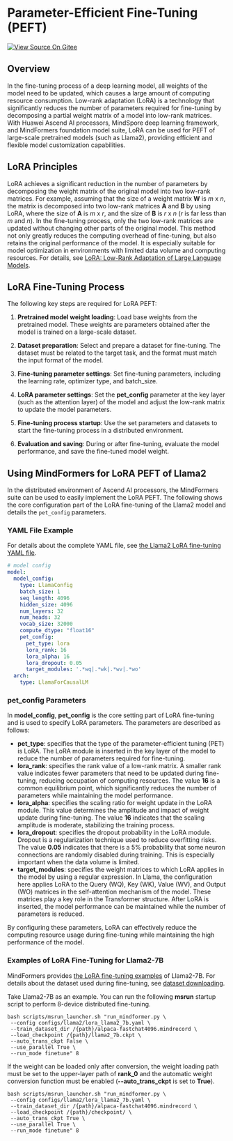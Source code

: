 # Parameter-Efficient Fine-Tuning (PEFT)

[![View Source On Gitee](https://mindspore-website.obs.cn-north-4.myhuaweicloud.com/website-images/r2.4.10/resource/_static/logo_source_en.svg)](https://gitee.com/mindspore/docs/blob/r2.4.10/docs/mindformers/docs/source_en/usage/parameter_efficient_fine_tune.md)

## Overview

In the fine-tuning process of a deep learning model, all weights of the model need to be updated, which causes a large amount of computing resource consumption. Low-rank adaptation (LoRA) is a technology that significantly reduces the number of parameters required for fine-tuning by decomposing a partial weight matrix of a model into low-rank matrices. With Huawei Ascend AI processors, MindSpore deep learning framework, and MindFormers foundation model suite, LoRA can be used for PEFT of large-scale pretrained models (such as Llama2), providing efficient and flexible model customization capabilities.

## LoRA Principles

LoRA achieves a significant reduction in the number of parameters by decomposing the weight matrix of the original model into two low-rank matrices. For example, assuming that the size of a weight matrix **W** is *m* x *n*, the matrix is decomposed into two low-rank matrices **A** and **B** by using LoRA, where the size of **A** is *m* x *r*, and the size of **B** is *r* x *n* (*r* is far less than *m* and *n*). In the fine-tuning process, only the two low-rank matrices are updated without changing other parts of the original model.
This method not only greatly reduces the computing overhead of fine-tuning, but also retains the original performance of the model. It is especially suitable for model optimization in environments with limited data volume and computing resources. For details, see [LoRA: Low-Rank Adaptation of Large Language Models](https://arxiv.org/abs/2106.09685).

## LoRA Fine-Tuning Process

The following key steps are required for LoRA PEFT:

1. **Pretrained model weight loading**: Load base weights from the pretrained model. These weights are parameters obtained after the model is trained on a large-scale dataset.

2. **Dataset preparation**: Select and prepare a dataset for fine-tuning. The dataset must be related to the target task, and the format must match the input format of the model.

3. **Fine-tuning parameter settings**: Set fine-tuning parameters, including the learning rate, optimizer type, and batch_size.

4. **LoRA parameter settings**: Set the **pet_config** parameter at the key layer (such as the attention layer) of the model and adjust the low-rank matrix to update the model parameters.

5. **Fine-tuning process startup**: Use the set parameters and datasets to start the fine-tuning process in a distributed environment.

6. **Evaluation and saving**: During or after fine-tuning, evaluate the model performance, and save the fine-tuned model weight.

## Using MindFormers for LoRA PEFT of Llama2

In the distributed environment of Ascend AI processors, the MindFormers suite can be used to easily implement the LoRA PEFT. The following shows the core configuration part of the LoRA fine-tuning of the Llama2 model and details the `pet_config` parameters.

### YAML File Example

For details about the complete YAML file, see [the Llama2 LoRA fine-tuning YAML file](https://gitee.com/mindspore/mindformers/blob/r1.3.2/configs/llama2/lora_llama2_7b.yaml).

```yaml
# model config
model:
  model_config:
    type: LlamaConfig
    batch_size: 1
    seq_length: 4096
    hidden_size: 4096
    num_layers: 32
    num_heads: 32
    vocab_size: 32000
    compute_dtype: "float16"
    pet_config:
      pet_type: lora
      lora_rank: 16
      lora_alpha: 16
      lora_dropout: 0.05
      target_modules: '.*wq|.*wk|.*wv|.*wo'
  arch:
    type: LlamaForCausalLM
```

### pet_config Parameters

In **model_config**, **pet_config** is the core setting part of LoRA fine-tuning and is used to specify LoRA parameters. The parameters are described as follows:

- **pet_type**: specifies that the type of the parameter-efficient tuning (PET) is LoRA. The LoRA module is inserted in the key layer of the model to reduce the number of parameters required for fine-tuning.
- **lora_rank**: specifies the rank value of a low-rank matrix. A smaller rank value indicates fewer parameters that need to be updated during fine-tuning, reducing occupation of computing resources. The value **16** is a common equilibrium point, which significantly reduces the number of parameters while maintaining the model performance.
- **lora_alpha**: specifies the scaling ratio for weight update in the LoRA module. This value determines the amplitude and impact of weight update during fine-tuning. The value **16** indicates that the scaling amplitude is moderate, stabilizing the training process.
- **lora_dropout**: specifies the dropout probability in the LoRA module. Dropout is a regularization technique used to reduce overfitting risks. The value **0.05** indicates that there is a 5% probability that some neuron connections are randomly disabled during training. This is especially important when the data volume is limited.
- **target_modules**: specifies the weight matrices to which LoRA applies in the model by using a regular expression. In Llama, the configuration here applies LoRA to the Query (WQ), Key (WK), Value (WV), and Output (WO) matrices in the self-attention mechanism of the model. These matrices play a key role in the Transformer structure. After LoRA is inserted, the model performance can be maintained while the number of parameters is reduced.

By configuring these parameters, LoRA can effectively reduce the computing resource usage during fine-tuning while maintaining the high performance of the model.

### Examples of LoRA Fine-Tuning for Llama2-7B

MindFormers provides [the LoRA fine-tuning examples](https://gitee.com/mindspore/mindformers/blob/r1.3.2/docs/model_cards/llama2.md#lora%E5%BE%AE%E8%B0%83) of Llama2-7B. For details about the dataset used during fine-tuning, see [dataset downloading](https://github.com/tatsu-lab/stanford_alpaca/blob/main/alpaca_data.json).

Take Llama2-7B as an example. You can run the following **msrun** startup script to perform 8-device distributed fine-tuning.

```shell
bash scripts/msrun_launcher.sh "run_mindformer.py \
 --config configs/llama2/lora_llama2_7b.yaml \
 --train_dataset_dir /{path}/alpaca-fastchat4096.mindrecord \
 --load_checkpoint /{path}/llama2_7b.ckpt \
 --auto_trans_ckpt False \
 --use_parallel True \
 --run_mode finetune" 8
```

If the weight can be loaded only after conversion, the weight loading path must be set to the upper-layer path of **rank_0** and the automatic weight conversion function must be enabled (**--auto_trans_ckpt** is set to **True**).

```shell
bash scripts/msrun_launcher.sh "run_mindformer.py \
 --config configs/llama2/lora_llama2_7b.yaml \
 --train_dataset_dir /{path}/alpaca-fastchat4096.mindrecord \
 --load_checkpoint /{path}/checkpoint/ \
 --auto_trans_ckpt True \
 --use_parallel True \
 --run_mode finetune" 8
```
